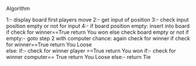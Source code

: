 Algorithm

1:- display board
    first players move
2:- get input of position
3:- check input position empty or not for input
4:- if board position empty: insert into board
        if check for winner==True return You won
        else 
            check board empty or not
            if empty:- goto step 2 with computer chance:
                again check for winner
                if check for winner==True return You Loose  
            else: 
                if:-  check for winner player ==True return You won
                if:-  check for winner computer== True return You Loose
                else:-  return Tie
